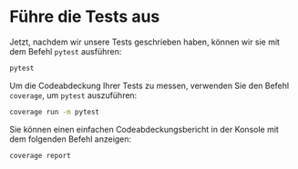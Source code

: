 # Führe die Tests aus

Jetzt, nachdem wir unsere Tests geschrieben haben, können wir sie mit dem Befehl `pytest` ausführen:

```bash
pytest
```

Um die Codeabdeckung Ihrer Tests zu messen, verwenden Sie den Befehl `coverage`, um `pytest` auszuführen:

```bash
coverage run -m pytest
```

Sie können einen einfachen Codeabdeckungsbericht in der Konsole mit dem folgenden Befehl anzeigen:

```bash
coverage report
```
